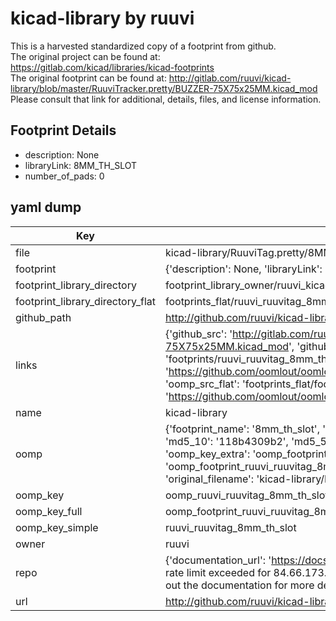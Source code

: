 # kicad-library by ruuvi  
This is a harvested standardized copy of a footprint from github.  
The original project can be found at:  
https://gitlab.com/kicad/libraries/kicad-footprints  
The original footprint can be found at:
http://gitlab.com/ruuvi/kicad-library/blob/master/RuuviTracker.pretty/BUZZER-75X75x25MM.kicad_mod
Please consult that link for additional, details, files, and license information.  
## Footprint Details
* description: None  
* libraryLink: 8MM_TH_SLOT  
* number_of_pads: 0  
## yaml dump  
| Key | Value |  
| --- | --- |  
| file | kicad-library/RuuviTag.pretty/8MM_TH_SLOT.kicad_mod |  
| footprint | {'description': None, 'libraryLink': '8MM_TH_SLOT', 'number_of_pads': 0} |  
| footprint_library_directory | footprint_library_owner/ruuvi_kicad-library |  
| footprint_library_directory_flat | footprints_flat/ruuvi_ruuvitag_8mm_th_slot/working |  
| github_path | http://github.com/ruuvi/kicad-library/blob/master/RuuviTag.pretty/8MM_TH_SLOT.kicad_mod |  
| links | {'github_src': 'http://gitlab.com/ruuvi/kicad-library/blob/master/RuuviTracker.pretty/BUZZER-75X75x25MM.kicad_mod', 'github_src_repo': 'https://gitlab.com/kicad/libraries/kicad-footprints', 'oomp_bot': 'footprints/ruuvi_ruuvitag_8mm_th_slot/working', 'oomp_bot_github': 'https://github.com/oomlout/oomlout_oomp_footprint_bot/tree/main/footprints/ruuvi_ruuvitag_8mm_th_slot/working', 'oomp_src_flat': 'footprints_flat/footprints_flat/ruuvi_ruuvitag_8mm_th_slot/working', 'oomp_src_flat_github': 'https://github.com/oomlout/oomlout_oomp_footprint_src/tree/main/footprints_flat/ruuvi_ruuvitag_8mm_th_slot/working'} |  
| name | kicad-library |  
| oomp | {'footprint_name': '8mm_th_slot', 'library_name': 'ruuvitag', 'md5': '118b4309b2915b66247b24e0a43ee9d2', 'md5_10': '118b4309b2', 'md5_5': '118b4', 'md5_6': '118b43', 'oomp_key': 'oomp_ruuvi_ruuvitag_8mm_th_slot', 'oomp_key_extra': 'oomp_footprint_ruuvi_ruuvitag_8mm_th_slot', 'oomp_key_full': 'oomp_footprint_ruuvi_ruuvitag_8mm_th_slot_118b43', 'oomp_key_simple': 'ruuvi_ruuvitag_8mm_th_slot', 'original_filename': 'kicad-library/RuuviTag.pretty/8MM_TH_SLOT.kicad_mod', 'owner_name': 'ruuvi'} |  
| oomp_key | oomp_ruuvi_ruuvitag_8mm_th_slot |  
| oomp_key_full | oomp_footprint_ruuvi_ruuvitag_8mm_th_slot |  
| oomp_key_simple | ruuvi_ruuvitag_8mm_th_slot |  
| owner | ruuvi |  
| repo | {'documentation_url': 'https://docs.github.com/rest/overview/resources-in-the-rest-api#rate-limiting', 'message': "API rate limit exceeded for 84.66.173.59. (But here's the good news: Authenticated requests get a higher rate limit. Check out the documentation for more details.)"} |  
| url | http://github.com/ruuvi/kicad-library |  

